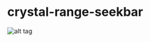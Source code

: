 # crystal-range-seekbar

![alt tag](https://drive.google.com/file/d/0B9bDENyIABT6cnh3MXY3TWstQWM/view)
